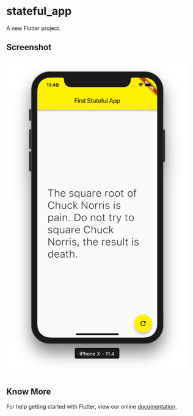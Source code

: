 # stateful_app

A new Flutter project.

## Screenshot

![](https://raw.githubusercontent.com/ishaan1995/flutterDemo/master/stateful_app/screenshot.png)

## Know More

For help getting started with Flutter, view our online
[documentation](https://flutter.io/).
